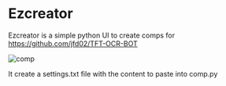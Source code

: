 # Ezcreator

Ezcreator is a simple python UI to create comps for https://github.com/jfd02/TFT-OCR-BOT

![comp](https://user-images.githubusercontent.com/48696180/221428472-31a380ee-7829-4c65-8068-fc691b6f4d33.png)

It create a settings.txt file with the content to paste into comp.py
